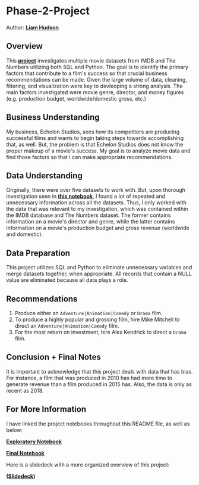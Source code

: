# Phase-2-Project

Author: __[Liam Hudson](https://www.linkedin.com/in/liamhud-son)__

## Overview
This __[project](notebooks/final.ipynb)__ investigates multiple movie datasets from IMDB and The Numbers utilizing both SQL and Python. The goal is to identify the primary factors that contribute to a film's success so that crucial business recommendations can be made. Given the large volume of data, cleaning, filtering, and visualization were key to devleoping a strong analysis. The main factors investigated were movie genre, director, and money figures (e.g. production budget, worldwide/domestic gross, etc.)

## Business Understanding
My business, Echelon Studios, sees how its competitors are producing successful films and wants to begin taking steps towards accomplishing that, as well. But, the problem is that Echelon Studios does not know the proper makeup of a movie's success. My goal is to analyze movie data and find those factors so that I can make appropriate recommendations.

## Data Understanding
Originally, there were over five datasets to work with. But, upon thorough investigation seen in __[this notebook](notebooks/exploratory.ipynb)__, I found a lot of repeated and unnecessary information across all the datasets. Thus, I only worked with the data that was relevant to my investigation, which was contained within the IMDB database and The Numbers dataset. The former contains information on a movie's director and genre, while the latter contains information on a movie's production budget and gross revenue (worldwide and domestic).

## Data Preparation
This project utilizes SQL and Python to eliminate unnecessary variables and merge datasets together, when appropriate. All records that contain a NULL value are eliminated because all data plays a role. 

## Recommendations

1. Produce either an `Adventure|Animation|Comedy` or `Drama` film.
2. To produce a highly popular and grossing film, hire Mike Mitchell to direct an `Adventure|Animation|Comedy` film.
3. For the most return on investment, hire Alex Kendrick to direct a `Drama` film.

## Conclusion + Final Notes
It is important to acknowledge that this project deals with data that has bias. For instance, a film that was produced in 2010 has had more time to generate revenue than a film produced in 2015 has. Also, the data is only as recent as 2018.

## For More Information
I have linked the project notebooks throughout this README file, as well as below:

__[Exploratory Notebook](notebooks/exploratory.ipynb)__

__[Final Notebook](notebooks/final.ipynb)__

Here is a slidedeck with a more organized overview of this project:

__([Slidedeck](https://github.com/lthudson42/Movie_Analysis/blob/6b4532b0668c700ba677565f99a0b4153c45d8ef/Echelon%20Studios%20Movie%20Analysis.pdf))__
